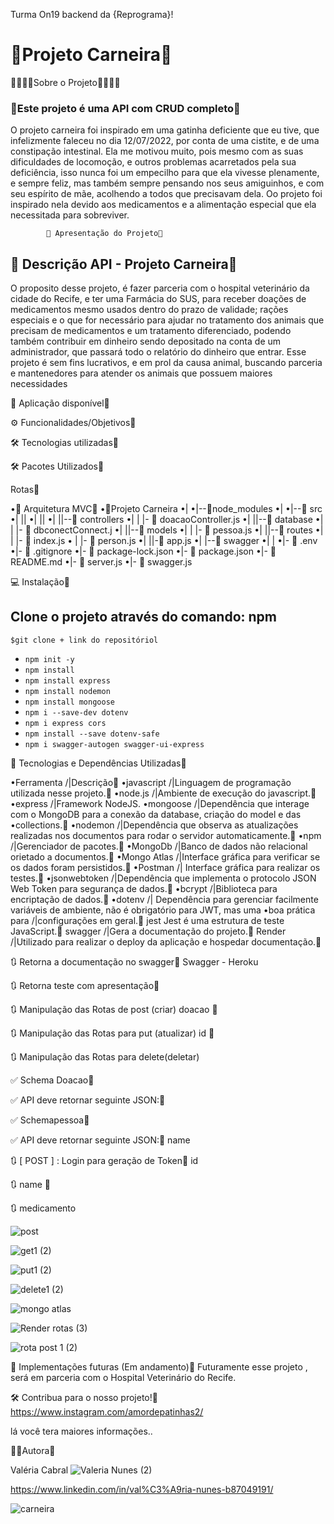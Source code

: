 Turma On19 backend da {Reprograma}!



 # __🐾Projeto Carneira🐾__

🐾🐾🐾🐾Sobre o Projeto🐾🐾🐾🐾

 ### 🐾Este projeto é uma API com CRUD completo🐾
  
 O projeto carneira foi inspirado em uma gatinha deficiente que eu tive, que infelizmente faleceu no dia 12/07/2022, por conta de uma cistite, e de uma constipação intestinal. Ela me motivou muito, pois mesmo com as suas dificuldades de locomoção, e outros problemas acarretados pela sua deficiência, isso nunca foi um empecilho para que ela vivesse plenamente, e sempre feliz, mas também sempre pensando nos seus amiguinhos, e com seu espírito de mãe, acolhendo a todos que precisavam dela. Oo projeto foi inspirado nela devido aos medicamentos e a alimentação especial que ela necessitada para sobreviver.

            🔗 Apresentação do Projeto🐾

## 🚀 Descrição API -       Projeto Carneira🐾

O proposito desse projeto, é fazer parceria com o hospital veterinário da cidade do Recife, e ter uma Farmácia do SUS, para receber doações de medicamentos mesmo usados dentro do prazo de  validade; rações especiais e o que for necessário para ajudar no tratamento dos animais que precisam de medicamentos e um tratamento diferenciado, podendo também contribuir em dinheiro sendo depositado na conta de um administrador, que passará todo o relatório do dinheiro que entrar. Esse projeto é sem fins lucrativos, e em prol da causa animal, buscando parceria e mantenedores para atender os animais que possuem maiores necessidades



🔗 Aplicação disponível🐾



⚙️ Funcionalidades/Objetivos🐾



🛠️ Tecnologias utilizadas🐾

🛠️ Pacotes Utilizados🐾



Rotas🐾

•📁 Arquitetura MVC🐾
•📁Projeto Carneira
•|
•|--📁node_modules
•|
•|--📁 src
•|  ||
•|  ||
•|  ||--📁 controllers
•|  |    |- 📄 doacaoController.js
•|  ||--📁 database
•|  |    |- 📄 dbconectConnect.j
•|  ||--📁 models
•|  |    |- 📄 pessoa.js
•|  ||--📁 routes
•|  |    |- 📄 index.js
•  |    |- 📄 person.js
•|  ||-📄 app.js
•|  |--📁 swagger
•|  |
•|- 📄 .env
•|- 📄 .gitignore
•|- 📄 package-lock.json
•|- 📄 package.json
•|- 📄 README.md
•|- 📄 server.js
•|- 📄 swagger.js





💻 Instalação🐾

## Clone o projeto através do comando: npm 

`$git clone + link do repositóriol`
- `npm init -y`
- `npm install `
- `npm install express `
- `npm install nodemon `
- `npm install mongoose `
- `npm i --save-dev dotenv`
- `npm i express cors` 
- `npm install --save dotenv-safe`
- `npm i swagger-autogen swagger-ui-express`


💾 Tecnologias e Dependências Utilizadas🐾

•Ferramenta      	/|Descrição🐾
•javascript	      /|Linguagem de programação utilizada nesse projeto.🐾
•node.js          /|Ambiente de execução do javascript.🐾
•express	         /|Framework NodeJS.
•mongoose        	/|Dependência que interage com o MongoDB para a conexão da database, criação do model e das •collections.🐾
•nodemon         	/|Dependência que observa as atualizações realizadas nos documentos para rodar o servidor automaticamente.🐾
•npm             	/|Gerenciador de pacotes.🐾
•MongoDb         	/|Banco de dados não relacional orietado a documentos.🐾
•Mongo Atlas     	/|Interface gráfica para verificar se os dados foram persistidos.🐾
•Postman	         /| Interface gráfica para realizar os testes.🐾
•jsonwebtoken    	/|Dependência que implementa o protocolo JSON Web Token para segurança de dados.🐾
•bcrypt    	      /|Biblioteca para encriptação de dados.🐾
•dotenv	          /| Dependência para gerenciar facilmente variáveis de ambiente, não é obrigatório para JWT, mas uma •boa prática para /|configurações em geral.🐾
jest	            Jest é uma estrutura de teste JavaScript.🐾
swagger          	/|Gera a documentação do projeto.🐾
Render	           /|Utilizado para realizar o deploy da aplicação e hospedar documentação.🐾


🔃 Retorna a documentação no swagger🐾
Swagger - Heroku

🔃 Retorna teste com apresentação🐾

🔃 Manipulação das Rotas de post (criar)  doacao 🐾

🔃 Manipulação das Rotas para put (atualizar) id 🐾

🔃 Manipulação das Rotas 
para delete(deletar)

✅ Schema Doacao🐾

✅ API deve retornar seguinte JSON:🐾

✅ Schemapessoa🐾

✅ API deve retornar seguinte JSON:🐾 name

🔃 [ POST ] : Login para geração de Token🐾 id

🔃 name 🐾

🔃 medicamento

![post](https://user-images.githubusercontent.com/109596998/208220794-742c9792-8f54-4d29-9c28-7650cb2797a1.png)

![get1 (2)](https://user-images.githubusercontent.com/109596998/208221586-02bc5218-e722-4b6f-a68e-d953f346a2a8.png)


![put1 (2)](https://user-images.githubusercontent.com/109596998/208221648-a115e294-e1f5-4e0a-b027-adaed7dcac8f.png)

![delete1 (2)](https://user-images.githubusercontent.com/109596998/208221699-1476918a-3513-4a72-9009-c7dfbf9a8d8f.png)

![mongo atlas](https://user-images.githubusercontent.com/109596998/208221943-5eba9d7c-6f68-4476-9e46-603af1cf7008.png)

![Render rotas (3)](https://user-images.githubusercontent.com/109596998/208222200-9c4063c9-1cb5-4402-9823-0b905f422237.png)

![rota post 1 (2)](https://user-images.githubusercontent.com/109596998/208222259-2a624e63-4468-4bdb-9dd4-b80cc1d9cf56.png)







🚧 Implementações futuras (Em andamento)🐾
Futuramente esse projeto , será em parceria com o Hospital Veterinário do Recife.

🛠️ Contribua para o nosso projeto!🐾
https://www.instagram.com/amordepatinhas2/

lá você tera maiores informações..

👨‍💻Autora🐾

Valéria Cabral
                                    ![Valeria Nunes (2)](https://user-images.githubusercontent.com/109596998/208222312-6255667b-c90b-4390-bd57-0174eaa2c743.png)

https://www.linkedin.com/in/val%C3%A9ria-nunes-b87049191/





![ carneira](https://uploaddeimagens.com.br/images/004/261/101/original/Carneira1.png?1671064366)




 

